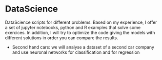 # DataScience
DataScience scripts for different problems.
Based on my experience, I offer a set of jupyter notebooks, python and R examples that solve some exercices. In addition, I will try to optimize the code giving the models with different solutions in order you can compare the results.

- Second hand cars: we will analyse a dataset of a second car company and use neuronal networks for classification and for regression
